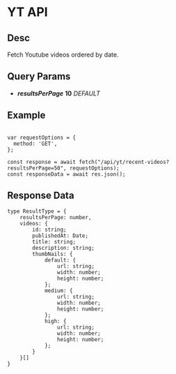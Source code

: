 # YT API

## Desc

Fetch Youtube videos ordered by date.

## Query Params
- _**resultsPerPage**_              **10** _DEFAULT_

## Example
```JS

var requestOptions = {
  method: 'GET',
};

const response = await fetch("/api/yt/recent-videos?resultsPerPage=50", requestOptions);
const responseData = await res.json();

```

## Response Data


```TS
type ResultType = {
    resultsPerPage: number,
    videos: {
        id: string;
        publishedAt: Date;
        title: string;
        description: string;
        thumbNails: {
            default: {
                url: string;
                width: number;
                height: number;
            };
            medium: {
                url: string;
                width: number;
                height: number;
            };
            high: {
                url: string;
                width: number;
                height: number;
            };
        }
    }[]
}

```